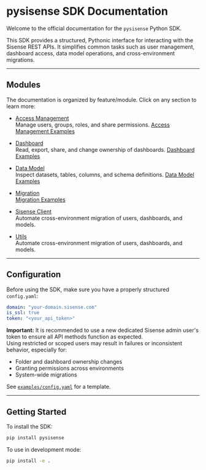 # pysisense SDK Documentation

Welcome to the official documentation for the `pysisense` Python SDK.

This SDK provides a structured, Pythonic interface for interacting with the Sisense REST APIs. It simplifies common tasks such as user management, dashboard access, data model operations, and cross-environment migrations.

---

## Modules

The documentation is organized by feature/module. Click on any section to learn more:

- [Access Management](access_management.md)  
  Manage users, groups, roles, and share permissions.
  [Access Management Examples](../examples/access_management_example.md)

- [Dashboard](dashboard.md)  
  Read, export, share, and change ownership of dashboards.
  [Dashboard Examples](../examples/dashboard_example.md)

- [Data Model](datamodel.md)  
  Inspect datasets, tables, columns, and schema definitions.
  [Data Model Examples](../examples/datamodel_example.md)

- [Migration](migration.md)  
  [Migration Examples](../examples/migration_example.md)

- [Sisense Client](sisenseclient.md)  
  Automate cross-environment migration of users, dashboards, and models.

- [Utils](utils.md)  
  Automate cross-environment migration of users, dashboards, and models.

---

## Configuration

Before using the SDK, make sure you have a properly structured `config.yaml`:

```yaml
domain: "your-domain.sisense.com"
is_ssl: true
token: "<your_api_token>"
```

**Important:** It is recommended to use a new dedicated Sisense admin user's token to ensure all API methods function as expected.  
Using restricted or scoped users may result in failures or inconsistent behavior, especially for:

- Folder and dashboard ownership changes
- Granting permissions across environments
- System-wide migrations

See [`examples/config.yaml`](../examples/config.yaml) for a template.

---

## Getting Started

To install the SDK:

```bash
pip install pysisense
```

To use in development mode:

```bash
pip install -e .
```